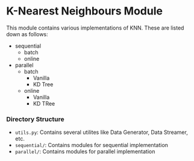# K-Nearest Neighbours Module

This module contains various implementations of KNN. These are listed down as follows:

- sequential
    - batch
    - online
- parallel
    - batch
        - Vanilla
        - KD Tree
    - online
        - Vanilla
        - KD TRee


### Directory Structure

- `utils.py`: Contains several utilites like Data Generator, Data Streamer, etc.
- `sequential/`: Contains modules for sequential implementation
- `parallel/`: Contains modules for parallel implementation